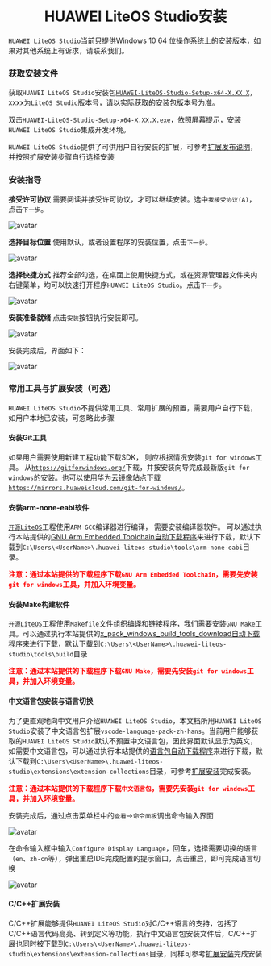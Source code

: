 <!-- markdownlint-disable MD033 MD041-->
<p align="center">
  <h1 align="center">HUAWEI LiteOS Studio安装</h1>
</p>

`HUAWEI LiteOS Studio`当前只提供Windows 10 64 位操作系统上的安装版本，如果对其他系统上有诉求，请联系我们。

### 获取安装文件

获取`HUAWEI LiteOS Studio`安装包<a href="https://gitee.com/LiteOS/LiteOS_Studio/releases/V1.45.1" target="_blank">`HUAWEI-LiteOS-Studio-Setup-x64-X.XX.X`</a>，xxxx为`LiteOS Studio`版本号，请以实际获取的安装包版本号为准。

双击`HUAWEI-LiteOS-Studio-Setup-x64-X.XX.X.exe`，依照屏幕提示，安装`HUAWEI LiteOS Studio`集成开发环境。

`HUAWEI LiteOS Studio`提供了可供用户自行安装的扩展，可参考[扩展发布说明](/extension?id=扩展发布说明)，并按照扩展安装步骤自行选择安装

### 安装指导

**接受许可协议**
需要阅读并接受许可协议，才可以继续安装。选中`我接受协议(A)`，点击`下一步`。

![avatar](images/acceptLicense.png)

**选择目标位置**
使用默认，或者设置程序的安装位置，点击`下一步`。

![avatar](images/installLocation.png)

**选择快捷方式**
推荐全部勾选，在桌面上使用快捷方式，或在资源管理器文件夹内右键菜单，均可以快速打开程序`HUAWEI LiteOS Studio`。点击`下一步`。

![avatar](images/installShortcut.png)

**安装准备就绪**
点击`安装`按钮执行安装即可。

![avatar](images/installStart.png)

安装完成后，界面如下：

![avatar](images/installEnd.png)

### 常用工具与扩展安装（可选）

`HUAWEI LiteOS Studio`不提供常用工具、常用扩展的预置，需要用户自行下载，如用户本地已安装，可忽略此步骤

#### 安装Git工具

如果用户需要使用新建工程功能下载SDK， 则应根据情况安装`git for windows`工具。 从<a href="https://gitforwindows.org/" target="_blank">`https://gitforwindows.org/`</a>下载，并按安装向导完成最新版`git for windows`的安装。也可以使用华为云镜像站点下载<a href="https://mirrors.huaweicloud.com/git-for-windows/" target="_blank">`https://mirrors.huaweicloud.com/git-for-windows/`</a>。

#### 安装arm-none-eabi软件

<a href="https://gitee.com/LiteOS/LiteOS" target="_blank">`开源LiteOS`</a>工程使用`ARM GCC`编译器进行编译， 需要安装编译器软件。 可以通过执行本站提供的<a href="scripts/GNU_Arm_Embedded_Toolchain_download.bat" target="_blank">GNU Arm Embedded Toolchain自动下载程序</a>来进行下载，默认下载到`C:\Users\<UserName>\.huawei-liteos-studio\tools\arm-none-eabi`目录。

**<font color='red'>注意：通过本站提供的下载程序下载`GNU Arm Embedded Toolchain`，需要先安装`git for windows`工具，并加入环境变量。</font>**

#### 安装Make构建软件

<a href="https://gitee.com/LiteOS/LiteOS" target="_blank">`开源LiteOS`</a>工程使用`Makefile`文件组织编译和链接程序，我们需要安装`GNU Make`工具。可以通过执行本站提供的<a href="scripts/x_pack_windows_build_tools_download.bat" target="_blank">x_pack_windows_build_tools_download自动下载程序</a>来进行下载，默认下载到`C:\Users\<UserName>\.huawei-liteos-studio\tools\build`目录

**<font color='red'>注意：通过本站提供的下载程序下载`GNU Make`，需要先安装`git for windows`工具，并加入环境变量。</font>**

#### 中文语言包安装与语言切换

为了更直观地向中文用户介绍`HUAWEI LiteOS Studio`，本文档所用`HUAWEI LiteOS Studio`安装了中文语言包扩展`vscode-language-pack-zh-hans`。当前用户能够获取的`HUAWEI LiteOS Studio`默认不预置中文语言包，因此界面默认显示为英文，如需要中文语言包，可以通过执行本站提供的<a href="scripts/extension_download.bat" target="_blank">语言包自动下载程序</a>来进行下载，默认下载到`C:\Users\<UserName>\.huawei-liteos-studio\extensions\extension-collections`目录，可参考[扩展安装](/extension?id=扩展安装)完成安装。

**<font color='red'>注意：通过本站提供的下载程序下载`中文语言包`，需要先安装`git for windows`工具，并加入环境变量。</font>**

安装完成后，通过点击菜单栏中的`查看`->`命令面板`调出命令输入界面

![avatar](images/commandBoard.png)

在命令输入框中输入`Configure Display Language`，回车，选择需要切换的语言（`en`、`zh-cn`等），弹出重启IDE完成配置的提示窗口，点击重启，即可完成语言切换

![avatar](images/languageConfig.png)

#### C/C++扩展安装

C/C++扩展能够提供`HUAWEI LiteOS Studio`对C/C++语言的支持，包括了C/C++语言代码高亮、转到定义等功能，执行中文语言包安装文件后，C/C++扩展也同时被下载到`C:\Users\<UserName>\.huawei-liteos-studio\extensions\extension-collections`目录，同样可参考[扩展安装](/extension?id=扩展安装)完成安装